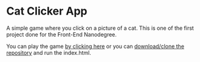 # Cat Clicker App
A simple game where you click on a picture of a cat.  This is one of the first project done for the Front-End Nanodegree.  

You can play the game [by clicking here](https://katfrog.github.io/cat-clicker/) or you can
[download/clone the repository](https://help.github.com/articles/cloning-a-repository/) and run the index.html.
